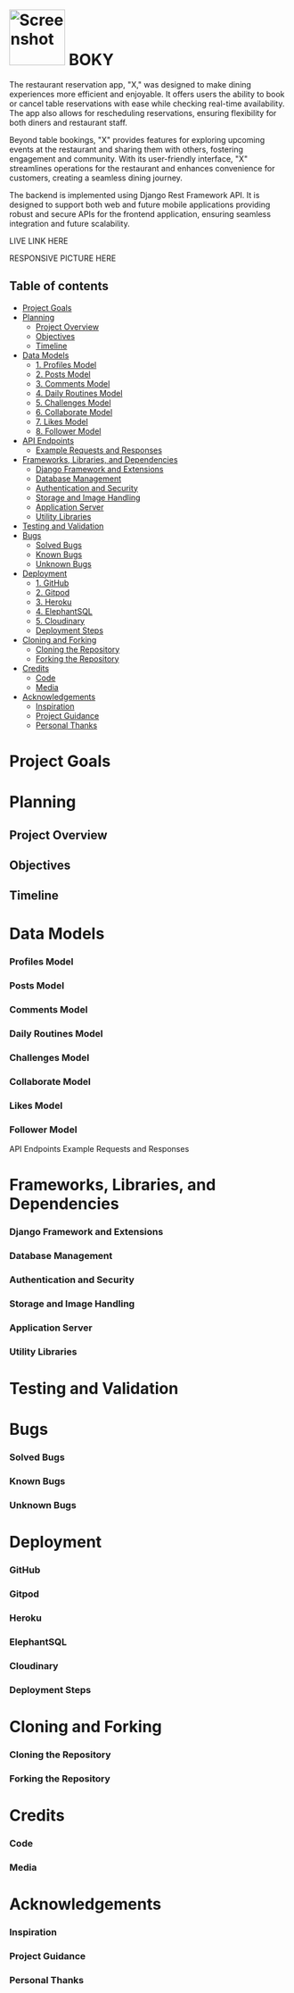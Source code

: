 # <img src="static/images/readme-images/Skärmbild 2024-12-06 093418.jpg" alt="Screenshot" width="100">  **BOKY**



The restaurant reservation app, "X," was designed to make dining experiences more efficient and enjoyable. It offers users the ability to book or cancel table reservations with ease while checking real-time availability. The app also allows for rescheduling reservations, ensuring flexibility for both diners and restaurant staff.

Beyond table bookings, "X" provides features for exploring upcoming events at the restaurant and sharing them with others, fostering engagement and community. With its user-friendly interface, "X" streamlines operations for the restaurant and enhances convenience for customers, creating a seamless dining journey.

The backend is implemented using Django Rest Framework API. It is designed to support both web and future mobile applications providing robust and secure APIs for the frontend application, ensuring seamless integration and future scalability.


LIVE LINK HERE

RESPONSIVE PICTURE HERE

## Table of contents

- [Project Goals](#project-goals)
- [Planning](#planning)
  - [Project Overview](#project-overview)
  - [Objectives](#objectives)
  - [Timeline](#timeline)
- [Data Models](#data-models)
  - [1. Profiles Model](#1-profiles-model)
  - [2. Posts Model](#2-posts-model)
  - [3. Comments Model](#3-comments-model)
  - [4. Daily Routines Model](#4-daily-routines-model)
  - [5. Challenges Model](#5-challenges-model)
  - [6. Collaborate Model](#6-collaborate-model)
  - [7. Likes Model](#7-likes-model)
  - [8. Follower Model](#8-follower-model)
- [API Endpoints](#api-endpoints)
  - [Example Requests and Responses](#example-requests-and-responses)
- [Frameworks, Libraries, and Dependencies](#frameworks-libraries-and-dependencies)
  - [Django Framework and Extensions](#django-framework-and-extensions)
  - [Database Management](#database-management)
  - [Authentication and Security](#authentication-and-security)
  - [Storage and Image Handling](#storage-and-image-handling)
  - [Application Server](#application-server)
  - [Utility Libraries](#utility-libraries)
- [Testing and Validation](#testing-and-validation)
- [Bugs](#bugs)
  - [Solved Bugs](#solved-bugs)
  - [Known Bugs](#known-bugs)
  - [Unknown Bugs](#unknown-bugs)
- [Deployment](#deployment)
  - [1. GitHub](#1-github)
  - [2. Gitpod](#2-gitpod)
  - [3. Heroku](#3-heroku)
  - [4. ElephantSQL](#4-elephantsql)
  - [5. Cloudinary](#5-cloudinary)
  - [Deployment Steps](#deployment-steps)
- [Cloning and Forking](#cloning-and-forking)
  - [Cloning the Repository](#cloning-the-repository)
  - [Forking the Repository](#forking-the-repository)
- [Credits](#credits)
  - [Code](#code)
  - [Media](#media)
- [Acknowledgements](#acknowledgements)
  - [Inspiration](#inspiration)
  - [Project Guidance](#project-guidance)
  - [Personal Thanks](#personal-thanks)

# Project Goals

# Planning
## Project Overview
## Objectives
## Timeline
# Data Models
### Profiles Model
### Posts Model
### Comments Model
### Daily Routines Model
### Challenges Model
### Collaborate Model
### Likes Model
### Follower Model
API Endpoints
Example Requests and Responses
# Frameworks, Libraries, and Dependencies

### Django Framework and Extensions
### Database Management
### Authentication and Security
### Storage and Image Handling
### Application Server
### Utility Libraries
# Testing and Validation
# Bugs
### Solved Bugs
### Known Bugs
### Unknown Bugs
# Deployment
### GitHub
### Gitpod
### Heroku
### ElephantSQL
### Cloudinary
### Deployment Steps
# Cloning and Forking
### Cloning the Repository
### Forking the Repository
# Credits
### Code
### Media
# Acknowledgements
### Inspiration
### Project Guidance
### Personal Thanks